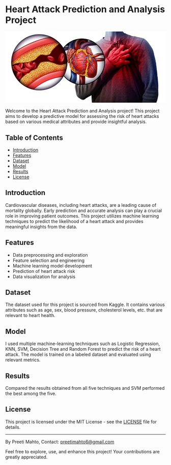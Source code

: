 # Heart Attack Prediction and Analysis Project

![Heart Attack](heartattack.jpg)

Welcome to the Heart Attack Prediction and Analysis project! This project aims to develop a predictive model for assessing the risk of heart attacks based on various medical attributes and provide insightful analysis.

## Table of Contents

- [Introduction](#introduction)
- [Features](#features)
- [Dataset](#dataset)
- [Model](#model)
- [Results](#results)
- [License](#license)

## Introduction

Cardiovascular diseases, including heart attacks, are a leading cause of mortality globally. Early prediction and accurate analysis can play a crucial role in improving patient outcomes. This project utilizes machine learning techniques to predict the likelihood of a heart attack and provides meaningful insights from the data.

## Features

- Data preprocessing and exploration
- Feature selection and engineering
- Machine learning model development
- Prediction of heart attack risk
- Data visualization for analysis

## Dataset

The dataset used for this project is sourced from Kaggle. It contains various attributes such as age, sex, blood pressure, cholesterol levels, etc. that are relevant to heart health.

## Model

I used multiple machine-learning techniques such as Logistic Regression, KNN, SVM, Decision Tree and Random Forest to predict the risk of a heart attack. The model is trained on a labeled dataset and evaluated using relevant metrics.

## Results

Compared the results obtained from all five techniques and SVM performed the best among the five.

## License

This project is licensed under the MIT License - see the [LICENSE](LICENSE) file for details.

---

By Preeti Mahto, Contact: preetimahto6@gmail.com

Feel free to explore, use, and enhance this project! Your contributions are greatly appreciated.
